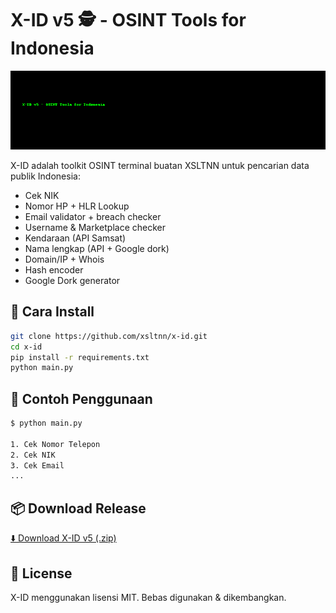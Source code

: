 # X-ID v5 🕵️ - OSINT Tools for Indonesia

![Logo](xid-logo.png)

X-ID adalah toolkit OSINT terminal buatan XSLTNN untuk pencarian data publik Indonesia:
- Cek NIK
- Nomor HP + HLR Lookup
- Email validator + breach checker
- Username & Marketplace checker
- Kendaraan (API Samsat)
- Nama lengkap (API + Google dork)
- Domain/IP + Whois
- Hash encoder
- Google Dork generator

## 🔧 Cara Install

```bash
git clone https://github.com/xsltnn/x-id.git
cd x-id
pip install -r requirements.txt
python main.py
```

## 🧪 Contoh Penggunaan

```bash
$ python main.py

1. Cek Nomor Telepon
2. Cek NIK
3. Cek Email
...
```

## 📦 Download Release

[⬇️ Download X-ID v5 (.zip)](https://github.com/xsltnn/x-id/releases)

## 📄 License

X-ID menggunakan lisensi MIT. Bebas digunakan & dikembangkan.
